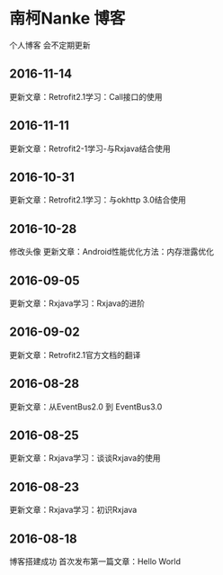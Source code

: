 # 南柯Nanke 博客

个人博客 会不定期更新

## 2016-11-14
更新文章：Retrofit2.1学习：Call接口的使用

## 2016-11-11
更新文章：Retrofit2-1学习-与Rxjava结合使用

## 2016-10-31
更新文章：Retrofit2.1学习：与okhttp 3.0结合使用

## 2016-10-28
修改头像
更新文章：Android性能优化方法：内存泄露优化

## 2016-09-05
更新文章：Rxjava学习：Rxjava的进阶

## 2016-09-02
更新文章：Retrofit2.1官方文档的翻译

## 2016-08-28
更新文章：从EventBus2.0 到 EventBus3.0

## 2016-08-25
更新文章：Rxjava学习：谈谈Rxjava的使用


## 2016-08-23
更新文章：Rxjava学习：初识Rxjava

## 2016-08-18
 博客搭建成功
 首次发布第一篇文章：Hello World
